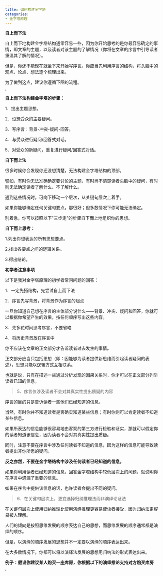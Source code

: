 ```yaml
---
title: 如何构建金字塔
categories: 
- 金字塔原理
---
```


**自上而下法**

自上而下地构建金字塔结构通常容易一些，因为你开始思考的是你最容易确定的事情，即文章的主题，以及读者对该主题的了解情况（你将在文章的序言中引导读者重温其了解的情况）。

但是，你还不能现在就坐下来开始写序言。你应当先利用序言的结构，将头脑中的观点、论点、想法逐个梳理出来。

为了做到这点，建议你遵循下图的流程。

<img src="https://img-blog.csdnimg.cn/df26c53353304b4984d685516f1245a7.png" style="zoom:25%;" />

**自上而下法构建金字塔的步骤：**

1．提出主题思想。

2．设想受众的主要疑问。

3．写序言：背景-冲突-疑问-回答。

4．与受众进行疑问/回答式对话。

5．对受众的新疑问，重复进行疑问/回答式对话。

**自下而上法**

很多时候你会发现你还没想清楚，无法构建金字塔结构的顶部。

譬如，有时你无法准确确定要讨论的主题，有时尚不清楚读者头脑中的疑问，有时则无法确定读者了解什么、不了解什么。

遇到这些情况时，可向下移动一个层次，从关键句层次上着手。

如果你能够确定任何关键句要点，那很好；但多数情况下你可能无法确定。

别着急，你可以按照以下"三步走"的步骤自下而上地组织你的思想。

**自下而上思考：**

1.列出你想表达的所有思想要点。

2.找出各要点之间的逻辑关系。

3.得出结论。

**初学者注意事项**

以下是我对金字塔原理的初学者常问问题的回答：

1．一定先搭结构，先尝试自上而下法

2．序言先写背景，将背景作为序言的起点

一旦你知道自己想在序言的主体部分说什么——背景、冲突、疑问和回答，你就可以根据你希望产生的效果，按任何顺序写出这些内容。

3．先多花时间思考序言，不要省略

4．将历史背景放在序言中

你不应该在文章的正文部分才告诉读者过去发生的事情。

正文部分应当只包括思想（即：因能够为读者提供新思维而引起读者疑问的表述），思想只能以逻辑方式互相联系。

也就是说，只有在描述一些通过分析发现的因果关系时，你才可以在正文部分列举读者已知的信息。

> 5．序言仅涉及读者不会对其真实性提出质疑的内容

序言的目的只是告诉读者一些他们已经知道的信息。

当然，有时你并不知道读者是否确实知道某些信息；有时你则可以肯定读者不知道某些信息。

如果所表达的信息能够很容易地由客观的第三方进行检验和证实，那就可以假定你的读者知道该信息，因为读者不会对其真实性提出质疑。

同时，注意不要在序言中涉及任何读者不知道的信息，因为这样的信息可能导致读者提出非你所愿的疑问。

**反之亦然，不要在金字塔结构中涉及任何读者已经知道的信息。**

如果你利用读者已经知道的信息，回答金字塔结构中较低层次上的问题，就说明你在序言中遗漏了重要的信息。

如果在序言中提供该信息的话，也许读者会提出不同的疑问。

> 6．在关键句层次上，更宜选择归纳推理法而非演绎论证法

在关键句层次上使用归纳推理比使用演绎推理更容易使读者接受，因为归纳法更容易被人理解。

人们的倾向是按照思维发展的顺序表达自己的思想，而思维发展的顺序通常都是演绎的顺序。

但是，以演绎的顺序发展的思想并不一定要以演绎的顺序表达出来。

在大多数情况下，你都可以将以演绎法发展的思想用归纳法的形式表达出来。

**例子：假设你建议某人购买一座库房，你根据以下的演绎推论支持对方购买库房**

<img src="https://img-blog.csdnimg.cn/96ddc04a040844ffb2905de7b22144c8.png" style="zoom:25%;" />